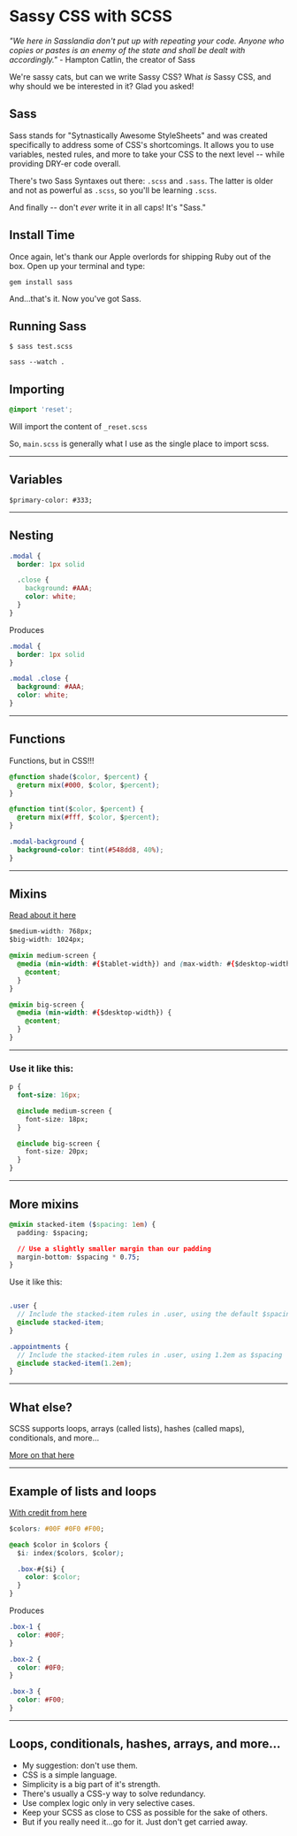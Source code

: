 # Sassy CSS with SCSS

_"We here in Sasslandia don't put up with repeating your code. Anyone who copies or pastes is an enemy of the state and shall be dealt with accordingly."_ - Hampton Catlin, the creator of Sass

We're sassy cats, but can we write Sassy CSS? What _is_ Sassy CSS, and why should we be interested in it? Glad you asked!

## Sass

Sass stands for "Sytnastically Awesome StyleSheets" and was created specifically to address some of CSS's shortcomings. It allows you to use variables, nested rules, and more to take your CSS to the next level -- while providing DRY-er code overall.

There's two Sass Syntaxes out there: `.scss` and `.sass`. The latter is older and not as powerful as `.scss`, so you'll be learning `.scss`.

And finally -- don't _ever_ write it in all caps! It's "Sass."

## Install Time

Once again, let's thank our Apple overlords for shipping Ruby out of the box. Open up your terminal and type:

```
gem install sass
```

And...that's it. Now you've got Sass.

## Running Sass

```
$ sass test.scss
```

```
sass --watch .
```


## Importing

```css
@import 'reset';
```

Will import the content of `_reset.scss`

So, `main.scss` is generally what I use as the single place to import scss.

---

## Variables

```
$primary-color: #333;
```

---

## Nesting

```css
.modal {
  border: 1px solid

  .close {
    background: #AAA;
    color: white;
  }
}
```

Produces

```css
.modal {
  border: 1px solid
}

.modal .close {
  background: #AAA;
  color: white;
}
```

---

## Functions

Functions, but in CSS!!!

```css
@function shade($color, $percent) {
  @return mix(#000, $color, $percent);
}

@function tint($color, $percent) {
  @return mix(#fff, $color, $percent);
}

.modal-background {
  background-color: tint(#548dd8, 40%);
}
```

---

## Mixins

[Read about it here](http://davidwalsh.name/write-media-queries-sass)

```css
$medium-width: 768px;
$big-width: 1024px;

@mixin medium-screen {
  @media (min-width: #{$tablet-width}) and (max-width: #{$desktop-width - 1px}) {
    @content;
  }
}

@mixin big-screen {
  @media (min-width: #{$desktop-width}) {
    @content;
  }
}
```

---

### Use it like this:

```css
p {
  font-size: 16px;

  @include medium-screen {
    font-size: 18px;
  }

  @include big-screen {
    font-size: 20px;
  }
}
```

---

## More mixins

```css
@mixin stacked-item ($spacing: 1em) {
  padding: $spacing;

  // Use a slightly smaller margin than our padding
  margin-bottom: $spacing * 0.75;
}
```

Use it like this:

```scss

.user {
  // Include the stacked-item rules in .user, using the default $spacing value
  @include stacked-item;
}

.appointments {
  // Include the stacked-item rules in .user, using 1.2em as $spacing
  @include stacked-item(1.2em);
}
```

---

## What else?

SCSS supports loops, arrays (called lists), hashes (called maps), conditionals,
and more...

[More on that here](http://thesassway.com/intermediate/if-for-each-while)

---

## Example of lists and loops

[With credit from here](http://benfrain.com/working-with-lists-and-each-loops-in-sass-with-the-index-and-nth-function/)

```css
$colors: #00F #0F0 #F00;

@each $color in $colors {
  $i: index($colors, $color);

  .box-#{$i} {
    color: $color;
  }
}
```

Produces

```css
.box-1 {
  color: #00F;
}

.box-2 {
  color: #0F0;
}

.box-3 {
  color: #F00;
}
```

---

## Loops, conditionals, hashes, arrays, and more...

- My suggestion: don't use them.
- CSS is a simple language.
- Simplicity is a big part of it's strength.
- There's usually a CSS-y way to solve redundancy.
- Use complex logic only in very selective cases.
- Keep your SCSS as close to CSS as possible for the sake of others.
- But if you really need it...go for it. Just don't get carried away.
